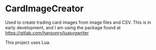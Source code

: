 # CardImageCreator
Used to create trading card images from image files and CSV. This is in early development, and I am using the package found at https://gitlab.com/hansonry/luasvgwriter

This project uses Lua.
